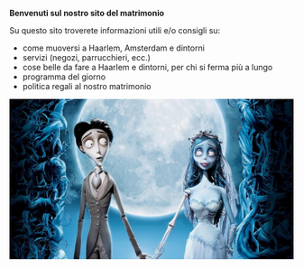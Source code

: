 
**Benvenuti sul nostro sito del matrimonio**

Su questo sito troverete informazioni utili e/o consigli su:

- come muoversi a Haarlem, Amsterdam e dintorni
- servizi (negozi, parrucchieri, ecc.)
- cose belle da fare a Haarlem e dintorni, per chi si ferma più a lungo
- programma del giorno
- politica regali al nostro matrimonio


![corpsebride](corpsebride.jpg)
